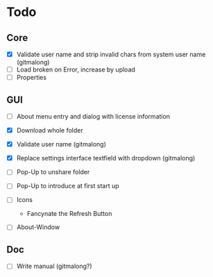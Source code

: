# Todo

## Core
- [x] Validate user name and strip invalid chars from system user name (gitmalong)
- [ ] Load broken on Error, increase by upload
- [ ] Properties

## GUI
- [ ] About menu entry and dialog with license information
- [X] Download whole folder
- [x] Validate user name (gitmalong)
- [x] Replace settings interface textfield with dropdown (gitmalong)

- [ ] Pop-Up to unshare folder
- [ ] Pop-Up to introduce at first start up 
- [ ] Icons
	+ Fancynate the Refresh Button
- [ ] About-Window


## Doc

- [ ] Write manual (gitmalong?)
